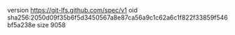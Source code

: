 version https://git-lfs.github.com/spec/v1
oid sha256:2050d09f35b6f5d3450567a8e87ca56a9c1c62a6c1f822f33859f546bf5a238e
size 9058
